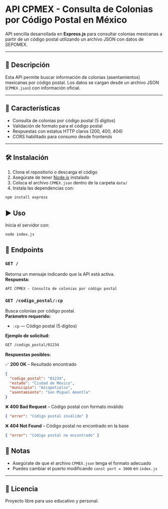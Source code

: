 # API CPMEX - Consulta de Colonias por Código Postal en México

API sencilla desarrollada en **Express.js** para consultar colonias mexicanas a partir de un código postal utilizando un archivo JSON con datos de SEPOMEX.

---

## 📌 Descripción

Esta API permite buscar información de colonias (asentamientos) mexicanas por código postal. Los datos se cargan desde un archivo JSON (`CPMEX.json`) con información oficial.

---

## 🚀 Características

- Consulta de colonias por código postal (5 dígitos)  
- Validación de formato para el código postal  
- Respuestas con estatus HTTP claros (200, 400, 404)  
- CORS habilitado para consumo desde frontends  

---

## 🛠 Instalación

1. Clona el repositorio o descarga el código  
2. Asegúrate de tener [Node.js](https://nodejs.org/) instalado  
3. Coloca el archivo `CPMEX.json` dentro de la carpeta `data/`  
4. Instala las dependencias con:

```bash
npm install express
```

## ▶️ Uso

Inicia el servidor con:

```bash
node index.js
```
## 📡 Endpoints

### `GET /`

Retorna un mensaje indicando que la API está activa.  
**Respuesta:**

```text
API CPMEX - Consulta de colonias por código postal
```

### `GET /codigo_postal/:cp`

Busca colonias por código postal.  
**Parámetro requerido:**  
- `:cp` — Código postal (5 dígitos)

**Ejemplo de solicitud:**

```bash
GET /codigo_postal/01234
```

**Respuestas posibles:**

✅ **200 OK** – Resultado encontrado

```json
{
  "codigo_postal": "01234",
  "estado": "Ciudad de México",
  "municipio": "Azcapotzalco",
  "asentamiento": "San Miguel Amantla"
}
```

❌ **400 Bad Request** – Código postal con formato inválido

```json
{ "error": "Código postal inválido" }
```

❌ **404 Not Found** – Código postal no encontrado en la base

```json
{ "error": "Código postal no encontrado" }
```

## 📝 Notas

- Asegúrate de que el archivo `CPMEX.json` tenga el formato adecuado  
- Puedes cambiar el puerto modificando `const port = 3000` en `index.js`

---

## 📄 Licencia

Proyecto libre para uso educativo y personal.
